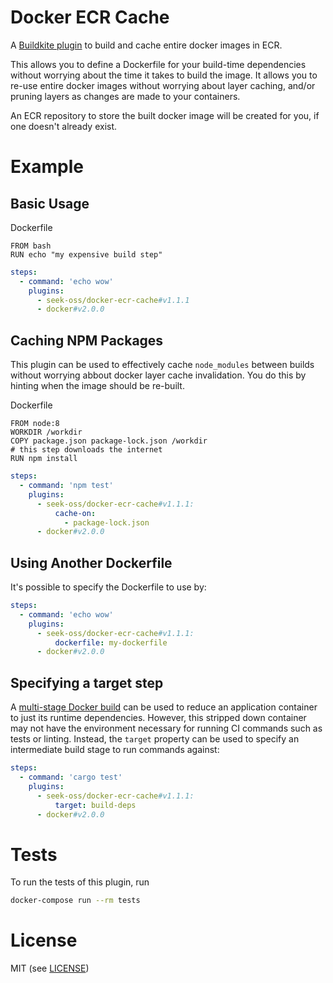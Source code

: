 # Docker ECR Cache

A [Buildkite plugin](https://buildkite.com/docs/agent/v3/plugins) to build and cache entire docker images in ECR.

This allows you to define a Dockerfile for your build-time dependencies without worrying about the time it
takes to build the image. It allows you to re-use entire docker images without worrying about layer caching, and/or pruning
layers as changes are made to your containers.

An ECR repository to store the built docker image will be created for you, if one doesn't already exist.

# Example

## Basic Usage

Dockerfile
```
FROM bash
RUN echo "my expensive build step"
```

```yml
steps:
  - command: 'echo wow'
    plugins:
      - seek-oss/docker-ecr-cache#v1.1.1
      - docker#v2.0.0
```

## Caching NPM Packages

This plugin can be used to effectively cache `node_modules` between builds without worrying abbout
docker layer cache invalidation. You do this by hinting when the image should be re-built.

Dockerfile
```
FROM node:8
WORKDIR /workdir
COPY package.json package-lock.json /workdir
# this step downloads the internet
RUN npm install
```

```yml
steps:
  - command: 'npm test'
    plugins:
      - seek-oss/docker-ecr-cache#v1.1.1:
          cache-on:
            - package-lock.json
      - docker#v2.0.0
```

## Using Another Dockerfile

It's possible to specify the Dockerfile to use by:

```yml
steps:
  - command: 'echo wow'
    plugins:
      - seek-oss/docker-ecr-cache#v1.1.1:
          dockerfile: my-dockerfile
      - docker#v2.0.0
```

## Specifying a target step

A [multi-stage Docker build](https://docs.docker.com/develop/develop-images/multistage-build/) can be used to reduce an application container to just its runtime dependencies.
However, this stripped down container may not have the environment necessary for running CI commands such as tests or linting.
Instead, the `target` property can be used to specify an intermediate build stage to run commands against:

```yml
steps:
  - command: 'cargo test'
    plugins:
      - seek-oss/docker-ecr-cache#v1.1.1:
          target: build-deps
      - docker#v2.0.0
```

# Tests

To run the tests of this plugin, run
```sh
docker-compose run --rm tests
```

# License

MIT (see [LICENSE](LICENSE))

